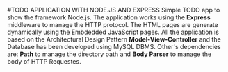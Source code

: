 #TODO APPLICATION WITH NODE.JS AND EXPRESS
Simple TODO app to show the framework Node.js. The application works using the __Express__ middleware to manage the HTTP protocol. The HTML pages are generate dynamically using the Embdedded JavaScript pages. All the application is based on the Architectural Design Pattern **Model-View-Controller** and the Database has been developed using MySQL DBMS. Other's dependencies are: **Path** to manage the directory path and **Body Parser** to manage the body of HTTP Requestes.